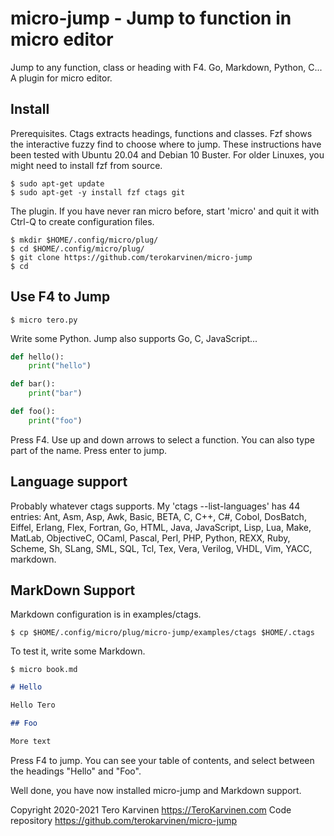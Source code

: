 # micro-jump - Jump to function in micro editor

Jump to any function, class or heading with F4. Go, Markdown, Python, C... A plugin for micro editor. 

## Install

Prerequisites. Ctags extracts headings, functions and classes. Fzf shows the interactive fuzzy find to choose where to jump. These instructions have been tested with Ubuntu 20.04 and Debian 10 Buster. For older Linuxes, you might need to install fzf from source. 

	$ sudo apt-get update
	$ sudo apt-get -y install fzf ctags git

The plugin. If you have never ran micro before, start 'micro' and quit it with Ctrl-Q to create configuration files. 

	$ mkdir $HOME/.config/micro/plug/
	$ cd $HOME/.config/micro/plug/
	$ git clone https://github.com/terokarvinen/micro-jump
	$ cd

## Use F4 to Jump

	$ micro tero.py

Write some Python. Jump also supports Go, C, JavaScript...

```python
def hello():
    print("hello")

def bar():
    print("bar")

def foo():
    print("foo")
```

Press F4. Use up and down arrows to select a function. You can also type part of the name. Press enter to jump.

## Language support

Probably whatever ctags supports. My 'ctags --list-languages' has 44 entries: 
Ant, Asm, Asp, Awk, Basic, BETA, C, C++, C#, Cobol, DosBatch, Eiffel, Erlang, Flex, Fortran, Go, HTML, Java, JavaScript, Lisp, Lua, Make, MatLab, ObjectiveC, OCaml, Pascal, Perl, PHP, Python, REXX, Ruby, Scheme, Sh, SLang, SML, SQL, Tcl, Tex, Vera, Verilog, VHDL, Vim, YACC, markdown. 

## MarkDown Support

Markdown configuration is in examples/ctags. 

	$ cp $HOME/.config/micro/plug/micro-jump/examples/ctags $HOME/.ctags

To test it, write some Markdown.

	$ micro book.md

```markdown
# Hello

Hello Tero

## Foo

More text
```

Press F4 to jump. You can see your table of contents, and select between the headings "Hello" and "Foo". 

Well done, you have now installed micro-jump and Markdown support. 

Copyright 2020-2021 Tero Karvinen https://TeroKarvinen.com
Code repository https://github.com/terokarvinen/micro-jump
